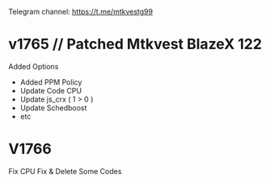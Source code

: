 Telegram channel:
https://t.me/mtkvestg99

# v1765 // Patched Mtkvest BlazeX 122

Added Options
- Added PPM Policy
- Update Code CPU
- Update js_crx ( 1 > 0 )
- Update Schedboost
- etc
  
# V1766
Fix CPU 
Fix & Delete Some Codes

